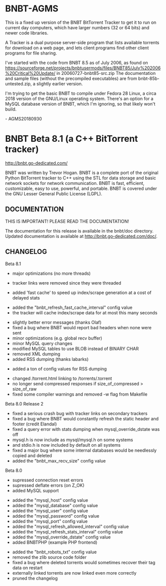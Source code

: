# BNBT-AGMS
This is a fixed up version of the BNBT BitTorrent Tracker to get it to run on current day computers, which have larger numbers (32 or 64 bits) and newer code libraries.

A Tracker is a dual purpose server-side program that lists available torrents for download on a web page, and lets client programs find other client programs for file sharing.

I've started with the code from BNBT 8.5 as of July 2006, as found on https://sourceforge.net/projects/bnbtusermods/files/BNBT85/July%202006%20Critical%20Update/ in 20060727-bnbt85-src.zip  The documentation and sample files (without the precompiled executables) are from bnbt-85b-untested.zip, a slightly earlier version.

I'm trying to get the basic BNBT to compile under Fedora 28 Linux, a circa 2018 version of the GNU/Linux operating system.  There's an option for a MySQL database version of BNBT, which I'm ignoring, so that likely won't build.

\- AGMS20180930


# BNBT Beta 8.1 (a C++ BitTorrent tracker)

http://bnbt.go-dedicated.com/

BNBT was written by Trevor Hogan. BNBT is a complete port of the original Python BitTorrent tracker to C++ using the STL for data storage and basic network sockets for network communication. BNBT is fast, efficient, customizable, easy to use, powerful, and portable. BNBT is covered under the GNU Lesser General Public License (LGPL).

## DOCUMENTATION

THIS IS IMPORTANT! PLEASE READ THE DOCUMENTATION!

The documentation for this release is available in the bnbt/doc directory. Updated documentation is available at http://bnbt.go-dedicated.com/doc/.

## CHANGELOG

Beta 8.1
 - major optimizations (no more threads)
  * tracker links were removed since they were threaded
 - added 'fast cache' to speed up index/scrape generation at a cost of delayed stats
  * added the "bnbt_refresh_fast_cache_interval" config value
  * the tracker will cache index/scrape data for at most this many seconds
 - slightly better error messages (thanks Olaf)
 - fixed a bug where BNBT would report bad headers when none were sent
 - minor optimizations (e.g. global recv buffer)
 - minor MySQL query changes
 - modified MySQL tables to use BLOB instead of BINARY CHAR
 - removed XML dumping
 - added RSS dumping (thanks labarks)
  * added a ton of config values for RSS dumping
 - changed /torrent.html linking to /torrents/<hash>.torrent
 - no longer send compressed responses if size_of_compressed > size_of_raw
 - fixed some compiler warnings and removed -w flag from Makefile

Beta 8.0 Release 2
 - fixed a serious crash bug with tracker links on secondary trackers
 - fixed a bug where BNBT would constantly refresh the static header and footer (credit Elandal)
 - fixed a query error with stats dumping when mysql_override_dstate was off
 - mysql.h is now include as mysql/mysql.h on some systems
 - and stdio.h is now included by default on all systems
 - fixed a major bug where some internal databases would be needlessly copied and deleted
 - added the "bnbt_max_recv_size" config value

Beta 8.0
 - supressed connection reset errors
 - supressed deflate errors (on Z_OK)
 - added MySQL support
  * added the "mysql_host" config value
  * added the "mysql_database" config value
  * added the "mysql_user" config value
  * added the "mysql_password" config value
  * added the "mysql_port" config value
  * added the "mysql_refresh_allowed_interval" config value
  * added the "mysql_refresh_stats_interval" config value
  * added the "mysql_override_dstate" config value
  * added BNBTPHP (example PHP frontend)
 - added the "bnbt_robots_txt" config value
 - removed the zlib source code folder
 - fixed a bug where deleted torrents would sometimes recover their tag data on restart
 - externally linked torrents are now linked even more correctly
 - pruned the changelog

